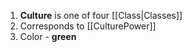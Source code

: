 1. **Culture** is one of four [[Class|Classes]]
2. Corresponds to [[CulturePower]]
3. Color - **green**
